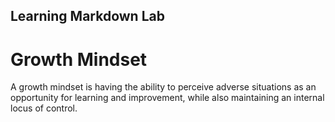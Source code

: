 ## Learning Markdown Lab

# Growth Mindset

A growth mindset is having the ability to perceive adverse situations as an opportunity for learning and improvement, while also maintaining an internal locus of control. 

